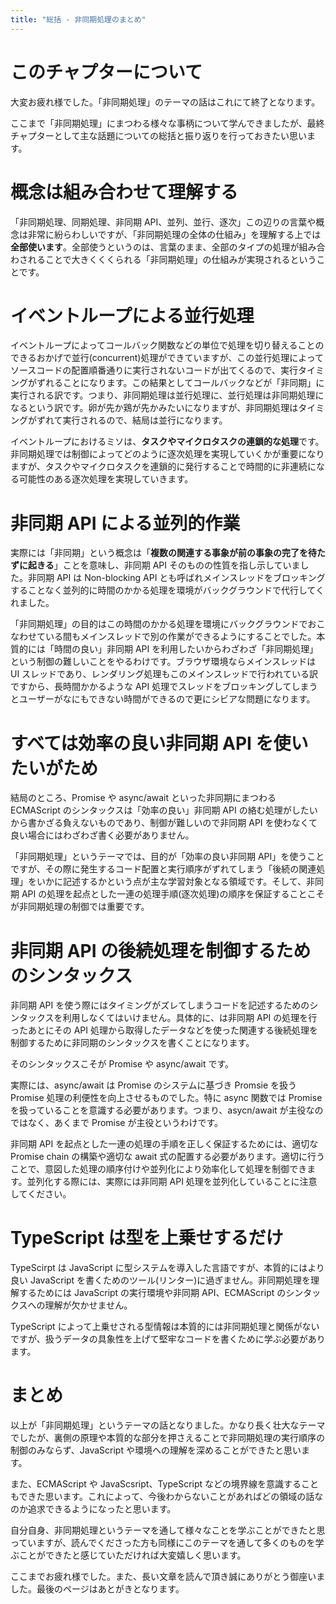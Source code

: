 ```yaml
---
title: "総括 - 非同期処理のまとめ"
---
```


# このチャプターについて

大変お疲れ様でした。「非同期処理」のテーマの話はこれにて終了となります。

ここまで「非同期処理」にまつわる様々な事柄について学んできましたが、最終チャプターとして主な話題についての総括と振り返りを行っておきたい思います。

# 概念は組み合わせて理解する

「非同期処理、同期処理、非同期 API、並列、並行、逐次」この辺りの言葉や概念は非常に紛らわしいですが、「非同期処理の全体の仕組み」を理解する上では**全部使います**。全部使うというのは、言葉のまま、全部のタイプの処理が組み合わされることで大きくくくられる「非同期処理」の仕組みが実現されるということです。

# イベントループによる並行処理
イベントループによってコールバック関数などの単位で処理を切り替えることのできるおかげで並行(concurrent)処理ができていますが、この並行処理によってソースコードの配置順番通りに実行されないコードが出てくるので、実行タイミングがずれることになります。この結果としてコールバックなどが「非同期」に実行される訳です。つまり、非同期処理は並行処理に、並行処理は非同期処理になるという訳です。卵が先か鶏が先かみたいになりますが、非同期処理はタイミングがずれて実行されるので、結局は並行になります。

イベントループにおけるミソは、**タスクやマイクロタスクの連鎖的な処理**です。非同期処理では制御によってどのように逐次処理を実現していくかが重要になりますが、タスクやマイクロタスクを連鎖的に発行することで時間的に非連続になる可能性のある逐次処理を実現していきます。

# 非同期 API による並列的作業
実際には「非同期」という概念は「**複数の関連する事象が前の事象の完了を待たずに起きる**」ことを意味し、非同期 API そのものの性質を指し示していました。非同期 API は Non-blocking API とも呼ばれメインスレッドをブロッキングすることなく並列的に時間のかかる処理を環境がバックグラウンドで代行してくれました。

「非同期処理」の目的はこの時間のかかる処理を環境にバックグラウンドでおこなわせている間もメインスレッドで別の作業ができるようにすることでした。本質的には「時間の良い」非同期 API を利用したいからわざわざ「非同期処理」という制御の難しいことをやるわけです。ブラウザ環境ならメインスレッドは UI スレッドであり、レンダリング処理もこのメインスレッドで行われている訳ですから、長時間かかるような API 処理でスレッドをブロッキングしてしまうとユーザーがなにもできない時間ができるので更にシビアな問題になります。

# すべては効率の良い非同期 API を使いたいがため
結局のところ、Promise や async/await といった非同期にまつわる ECMAScript のシンタックスは「効率の良い」非同期 API の絡む処理がしたいから書かざる負えないものであり、制御が難しいので非同期 API を使わなくて良い場合にはわざわざ書く必要がありません。

「非同期処理」というテーマでは、目的が「効率の良い非同期 API」を使うことですが、その際に発生するコード配置と実行順序がずれてしまう「後続の関連処理」をいかに記述するかという点が主な学習対象となる領域です。そして、非同期 API の処理を起点とした一連の処理手順(逐次処理)の順序を保証することこそが非同期処理の制御では重要です。

# 非同期 API の後続処理を制御するためのシンタックス

非同期 API を使う際にはタイミングがズレてしまうコードを記述するためのシンタックスを利用しなくてはいけません。具体的に、は非同期 API の処理を行ったあとにその API 処理から取得したデータなどを使った関連する後続処理を制御するために非同期のシンタックスを書くことになります。

そのシンタックスこそが Promise や async/await です。

実際には、async/await は Promise のシステムに基づき Promsie を扱う Promise 処理の利便性を向上させるものでした。特に async 関数では Promise を扱っていることを意識する必要があります。つまり、asycn/await が主役なのではなく、あくまで Promise が主役というわけです。

非同期 API を起点とした一連の処理の手順を正しく保証するためには、適切な Promise chain の構築や適切な await 式の配置する必要があります。適切に行うことで、意図した処理の順序付けや並列化により効率化して処理を制御できます。並列化する際には、実際には非同期 API 処理を並列化していることに注意してください。

# TypeScript は型を上乗せするだけ

TypeScirpt は JavaScript に型システムを導入した言語ですが、本質的にはより良い JavaScript を書くためのツール(リンター)に過ぎません。非同期処理を理解するためには JavaScript の実行環境や非同期 API、ECMAScript のシンタックスへの理解が欠かせません。

TypeScript によって上乗せされる型情報は本質的には非同期処理と関係がないですが、扱うデータの具象性を上げて堅牢なコードを書くために学ぶ必要があります。

# まとめ

以上が「非同期処理」というテーマの話となりました。かなり長く壮大なテーマでしたが、裏側の原理や本質的な部分を押さえることで非同期処理の実行順序の制御のみならず、JavaScript や環境への理解を深めることができたと思います。

また、ECMAScript や JavaScsript、TypeScript などの境界線を意識することもできた思います。これによって、今後わからないことがあればどの領域の話なのか追求できるようになったと思います。

自分自身、非同期処理というテーマを通して様々なことを学ぶことができたと思っていますが、読んでくださった方も同様にこのテーマを通して多くのものを学ぶことができたと感じていただければ大変嬉しく思います。

ここまでお疲れ様でした。また、長い文章を読んで頂き誠にありがとう御座いました。最後のページはあとがきとなります。

